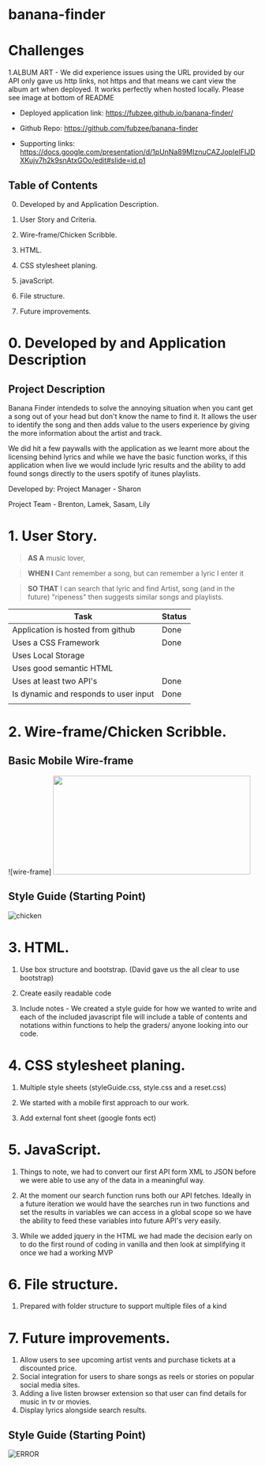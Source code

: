 # banana-finder

# Challenges
1.ALBUM ART - We did experience issues using the URL provided by our API only gave us http links, not https and that means we cant view the album art when deployed. It works perfectly when hosted locally. Please see image at bottom of README


* Deployed application link: https://fubzee.github.io/banana-finder/

* Github Repo: https://github.com/fubzee/banana-finder

* Supporting links: https://docs.google.com/presentation/d/1pUnNa89MIznuCAZJopIeIFIJDXKujv7h2k9snAtxGOo/edit#slide=id.p1




## Table of Contents

  

0. Developed by and Application Description.

1. User Story and Criteria.

2. Wire-frame/Chicken Scribble.

3. HTML.

4. CSS stylesheet planing.

5. javaScript.

6. File structure.

7. Future improvements.

  

# 0. Developed by and Application Description

## Project Description

Banana Finder intendeds to solve the annoying situation when you cant get a song out of your head but don't know the name to find it. It allows the user to identify the song and then adds value to the users experience by giving the more information about the artist and track.

We did hit a few paywalls with the application as we learnt more about the licensing behind lyrics and while we have the basic function works, if this application when live we would include lyric results and the ability to add found songs directly to the users spotify of itunes playlists.

Developed by:
Project Manager - Sharon

Project Team - Brenton, Lamek, Sasam, Lily

  

# 1. User Story.


> **AS A** music lover,

> **WHEN I** Cant remember a song, but can remember a lyric I enter it

> **SO THAT** I can search that lyric and find Artist, song (and in the future) "ripeness" then suggests similar songs and playlists.

  

| Task | Status |
|--|--|
| Application is hosted from github | Done |
| Uses a CSS Framework | Done |
| Uses Local Storage | |
| Uses good semantic HTML | |
| Uses at least two API's| Done |
| Is dynamic and responds to user input | Done |
|||



# 2. Wire-frame/Chicken Scribble.

## Basic Mobile Wire-frame
![wire-frame] <image src="http./assets/images/inital_wireframe.png" width =400  height= 200>

## Style Guide (Starting Point)
![chicken](./assets/images/chicken.png)

  
  

# 3. HTML.

1. Use box structure and bootstrap. (David gave us the all clear to use bootstrap)

2. Create easily readable code

3. Include notes - We created a style guide for how we wanted to write and each of the included javascript file will include a table of contents and notations within functions to help the graders/ anyone looking into our code.

  

# 4. CSS stylesheet planing.

  

1. Multiple style sheets (styleGuide.css, style.css and a reset.css)

2. We started with a mobile first approach to our work.

3. Add external font sheet (google fonts ect)



# 5. JavaScript.

1. Things to note, we had to convert our first API form XML to JSON before we were able to use any of the data in a meaningful way.

2. At the moment our search function runs both our API fetches. Ideally in a future iteration we would have the searches run in two functions and set the results in variables we can access in a global scope so we have the ability to feed these variables into future API's very easily.

3. While we added jquery in the HTML we had made the decision early on to do the first round of coding in vanilla and then look at simplifying it once we had a working MVP



# 6. File structure.

1. Prepared with folder structure to support multiple files of a kind

# 7. Future improvements.

1. Allow users to see upcoming artist vents and purchase tickets at a discounted price.
2. Social integration for users to share songs as reels or stories on popular social media sites.
3. Adding a live listen browser extension so that user can find details for music in tv or movies.
4. Display lyrics alongside search results.


## Style Guide (Starting Point)
![ERROR](./assets/images/errorAlbumArt.png)
